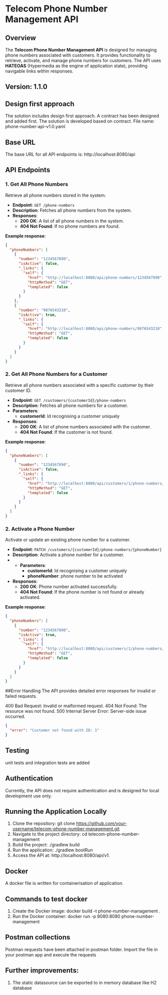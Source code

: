 # Telecom Phone Number Management API

## Overview

The **Telecom Phone Number Management API** is designed for managing phone numbers associated with customers. It provides functionality to retrieve, activate, and manage phone numbers for customers. The API uses **HATEOAS** (Hypermedia as the engine of application state), providing navigable links within responses.

## Version: 1.1.0

## Design first approach
The solution includes design first approach. A contract has been designed and added first. The solution is developed based on contract. 
File name: phone-number-api-v1.0.yaml

## Base URL
The base URL for all API endpoints is: http://localhost:8080/api


## API Endpoints

### 1. **Get All Phone Numbers**
Retrieve all phone numbers stored in the system.

- **Endpoint**: `GET /phone-numbers`
- **Description**: Fetches all phone numbers from the system.
- **Responses**:
    - **200 OK**: A list of all phone numbers in the system.
    - **404 Not Found**: If no phone numbers are found.

**Example response**:
```json
{
  "phoneNumbers": [
    {
      "number": "1234567890",
      "isActive": false,
      "_links": {
        "self": {
          "href": "http://localhost:8080/api/phone-numbers/1234567890",
          "httpMethod": "GET",
          "templated": false
        }
      }
    },
    {
      "number": "9876543210",
      "isActive": true,
      "_links": {
        "self": {
          "href": "http://localhost:8080/api/phone-numbers/9876543210",
          "httpMethod": "GET",
          "templated": false
        }
      }
    }
  ]
} 
```

### 2. **Get All Phone Numbers for a Customer**
Retrieve all phone numbers associated with a specific customer by their customer ID.

- **Endpoint**: `GET /customers/{customerId}/phone-numbers`
- **Description**: Fetches all phone numbers for a customer.
- **Parameters**:
    - **customerId**: Id recognising a customer uniquely
- **Responses**:
    - **200 OK**: A list of phone numbers associated with the customer.
    - **404 Not Found**: If the customer is not found.

**Example response**:
```json
{
  "phoneNumbers": [
    {
      "number": "1234567890",
      "isActive": false,
      "_links": {
        "self": {
          "href": "http://localhost:8080/api/customers/1/phone-numbers/1234567890",
          "httpMethod": "GET",
          "templated": false
        }
      }
    }
  ]
}
```

### 2. **Activate a Phone Number**
Activate or update an existing phone number for a customer.

- **Endpoint**: `PATCH /customers/{customerId}/phone-numbers/{phoneNumber}`
- **Description**: Activate a phone number for a customer.
- - **Parameters**:
    - **customerId**: Id recognising a customer uniquely
    - **phoneNumber**: phone number to be activated
- **Responses**:
    - **200 OK**: Phone number activated successfully.
    - **404 Not Found**: If the phone number is not found or already activated.

**Example response**:
```json
{
  "phoneNumbers": [
    {
      "number": "1234567890",
      "isActive": true,
      "_links": {
        "self": {
          "href": "http://localhost:8080/api/customers/1/phone-numbers/1234567890",
          "httpMethod": "GET",
          "templated": false
        }
      }
    }
  ]
}
```


##Error Handling
The API provides detailed error responses for invalid or failed requests.

400 Bad Request: Invalid or malformed request.
404 Not Found: The resource was not found.
500 Internal Server Error: Server-side issue occurred.
```json
{
  "error": "Customer not found with ID: 1"
}
```

## Testing
unit tests and integration tests are added 

## Authentication
Currently, the API does not require authentication and is designed for local development use only.

## Running the Application Locally
1. Clone the repository: git clone https://github.com/your-username/telecom-phone-number-management.git
2. Navigate to the project directory: cd telecom-phone-number-management
3. Build the project: ./gradlew build
4. Run the application: ./gradlew bootRun
5. Access the API at: http://localhost:8080/api/v1.


## Docker
A docker file is written for containerisation of application.

## Commands to test docker
1. Create the Docker image: docker build -t phone-number-management .
2. Run the Docker container: docker run -p 8080:8080 phone-number-management


## Postman collections
Postman requests have been attached in postman folder. Import the file in your postman app and execute the requests


## Further improvements:
1. The static datasource can be exported to in memory database like H2 database
